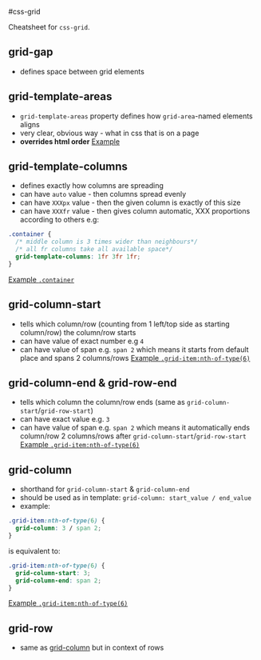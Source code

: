 #css-grid

Cheatsheet for `css-grid`.
## grid-gap
- defines space between grid elements
## grid-template-areas
- `grid-template-areas` property defines how `grid-area`-named elements aligns
- very clear, obvious way - what in css that is on a page
- **overrides html order**
[Example](grid-template-areas/index.html)
## grid-template-columns
- defines exactly how columns are spreading
- can have `auto` value - then columns spread evenly
- can have `XXXpx` value - then the given column is exactly of this size
- can have `XXXfr` value - then gives column automatic, XXX proportions according to others e.g:
```css
.container {
  /* middle column is 3 times wider than neighbours*/
  /* all fr columns take all available space*/
  grid-template-columns: 1fr 3fr 1fr;
}
```
[Example `.container`](grid-column_and_grid-row_manipulations/styles.css)
## grid-column-start
- tells which column/row (counting from 1 left/top side as starting column/row) the column/row starts
- can have value of exact number e.g `4`
- can have value of span e.g. `span 2` which means it starts from default place and spans 2 columns/rows
[Example `.grid-item:nth-of-type(6)`](grid-column_and_grid-row_manipulations/styles.css)
## grid-column-end & grid-row-end
- tells which column the column/row ends (same as `grid-column-start`/`grid-row-start`)
- can have exact value e.g. `3`
- can have value of span e.g. `span 2` which means it automatically ends column/row 2 columns/rows after `grid-column-start`/`grid-row-start`
[Example `.grid-item:nth-of-type(6)`](grid-column_and_grid-row_manipulations/styles.css)
## grid-column
- shorthand for `grid-column-start` & `grid-column-end`
- should be used as in template: `grid-column: start_value / end_value`
- example: 
```css
.grid-item:nth-of-type(6) {
  grid-column: 3 / span 2;
}
```
is equivalent to: 
```css
.grid-item:nth-of-type(6) {
  grid-column-start: 3; 
  grid-column-end: span 2;
}
```
[Example `.grid-item:nth-of-type(6)`](grid-column_and_grid-row_manipulations/styles.css)

## grid-row
- same as [grid-column](##grid-column) but in context of rows
